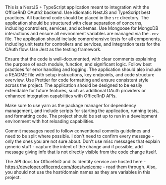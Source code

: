 <!-- Use this file to provide workspace-specific custom instructions to Copilot. For more details, visit https://code.visualstudio.com/docs/copilot/copilot-customization#_use-a-githubcopilotinstructionsmd-file -->

This is a NestJS + TypeScript application meant to integration with the OfficeRnD OAuth2 backend. Use idiomatic NestJS and TypeScript best practices. All backend code should be placed in the `src` directory.
The application should be structured with clear separation of concerns, including controllers, services, and schemas. Use Mongoose for MongoDB interactions and ensure all environment variables are managed via the `.env` file.
The application should include comprehensive tests for all components, including unit tests for controllers and services, and integration tests for the OAuth flow. Use Jest as the testing framework.

Ensure that the code is well-documented, with clear comments explaining the purpose of each module, function, and significant logic. Follow best practices for error handling and logging.
The application should also include a README file with setup instructions, key endpoints, and code structure overview. Use Prettier for code formatting and ensure consistent style across the project.
The application should be designed to be easily extendable for future features, such as additional OAuth providers or enhanced integration capabilities with OfficeRnD APIs.

Make sure to use yarn as the package manager for dependency management, and include scripts for starting the application, running tests, and formatting code. The project should be set up to run in a development environment with hot reloading capabilities.

Commit messages need to follow conventional commits guidelines and need to be split where possible. I don't need to confirm every message - only the ones you are not sure about. Don't use misc messages that explain generic stuff - capture the intent of the change and if possible, add message giving info that is not directly visible from the code change itself.

The API docs for OfficeRnD and its Identity service are hosted here - https://developer.officernd.com/docs/welcome - read them through. Also, you should not use the host/domain names as they are variables in this project.
